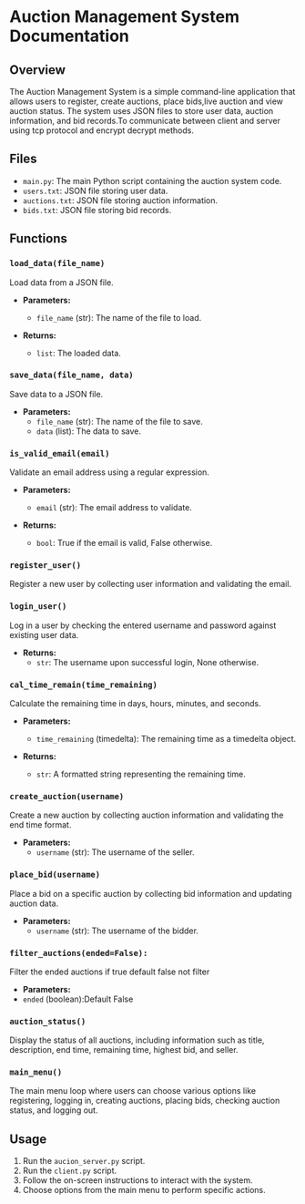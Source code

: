 # Auction Management System Documentation

## Overview

The Auction Management System is a simple command-line application that allows users to register, create auctions, place bids,live auction  and view auction status. The system uses JSON files to store user data, auction information, and bid records.To communicate between client and server using tcp protocol and encrypt decrypt methods.

## Files

- `main.py`: The main Python script containing the auction system code.
- `users.txt`: JSON file storing user data.
- `auctions.txt`: JSON file storing auction information.
- `bids.txt`: JSON file storing bid records.

## Functions

### `load_data(file_name)`

Load data from a JSON file.

- **Parameters:**
  - `file_name` (str): The name of the file to load.

- **Returns:**
  - `list`: The loaded data.

### `save_data(file_name, data)`

Save data to a JSON file.

- **Parameters:**
  - `file_name` (str): The name of the file to save.
  - `data` (list): The data to save.

### `is_valid_email(email)`

Validate an email address using a regular expression.

- **Parameters:**
  - `email` (str): The email address to validate.

- **Returns:**
  - `bool`: True if the email is valid, False otherwise.

### `register_user()`

Register a new user by collecting user information and validating the email.

### `login_user()`

Log in a user by checking the entered username and password against existing user data.

- **Returns:**
  - `str`: The username upon successful login, None otherwise.

### `cal_time_remain(time_remaining)`

Calculate the remaining time in days, hours, minutes, and seconds.

- **Parameters:**
  - `time_remaining` (timedelta): The remaining time as a timedelta object.

- **Returns:**
  - `str`: A formatted string representing the remaining time.

### `create_auction(username)`

Create a new auction by collecting auction information and validating the end time format.

- **Parameters:**
  - `username` (str): The username of the seller.

### `place_bid(username)`

Place a bid on a specific auction by collecting bid information and updating auction data.

- **Parameters:**
  - `username` (str): The username of the bidder.
### `filter_auctions(ended=False):`
Filter the ended auctions if true default false not filter
- **Parameters:**
- `ended` (boolean):Default False 
### `auction_status()`

Display the status of all auctions, including information such as title, description, end time, remaining time, highest bid, and seller.

### `main_menu()`

The main menu loop where users can choose various options like registering, logging in, creating auctions, placing bids, checking auction status, and logging out.

## Usage

1. Run the `aucion_server.py` script.
2. Run the `client.py` script.
3. Follow the on-screen instructions to interact with the system.
4. Choose options from the main menu to perform specific actions.

